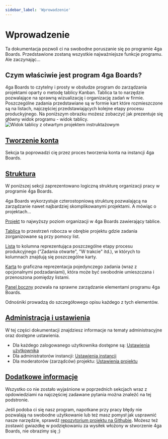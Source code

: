 ```yaml
---
sidebar_label: 'Wprowadzenie'
---
```


# Wprowadzenie
Ta dokumentacja pozwoli ci na swobodne poruszanie się po programie 4ga Boards. Przedstawione zostaną wszystkie najważniejsze funkcje programu. Ale zaczynając...

## Czym właściwie jest program 4ga Boards?
4ga Boards to czytelny i prosty w obsłudze program do zarządzania projektami oparty o metodę tablicy Kanban. Tablica ta to narzędzie pozwalające na sprawną wizualizację i organizację zadań w firmie. Poszczególne zadania przedstawiane są w formie kart które rozmieszczone są na listach, najczęściej przedstawiających kolejne etapy procesu produckyjnego. Na poniższym obrazku możesz zobaczyć jak prezentuje się główny widok programu - widok tablicy.
![Widok tablicy z otwartym projektem instruktażowym](/img/mainviewgettingstarted_pl.png)



## [Tworzenie konta](./account)
Sekcja ta poprowadzi cię przez proces tworzenia konta na instancji 4ga Boards.

## [Struktura](./structure)
W poniższej sekcji zaprezentowano logiczną strukturę organizacji pracy w programie 4ga Boards.

4ga Boards wykorzystuje czterostopniową strukturę pozwalającą na zarządzanie nawet najbardziej skomplikowanymi projektami.
A mówiąc o projektach...


[Projekt](./project) to najwyższy poziom organizacji w 4ga Boards zawierający tablice.

[Tablica](./board) to przestrzeń robocza w obrębie projektu gdzie zadania zorganizowane są przy pomocy list.

[Lista](./list) to kolumna reprezentująca poszczególne etapy procesu produkcyjnego ("Zadania otwarte", "W trakcie" itd.), w których to kolumnach znajdują się poszczególne karty.

[Karta](./card) to graficzna reprezentacja pojedynczego zadania (wraz z opcjonalnymi podzadaniami), która może być swobodnie umieszczana i przenoszona pomiędzy listami.

[Panel boczny](./sidebar) pozwala na sprawne zarządzanie elementami programu 4ga Boards.

Odnośniki prowadzą do szczegółowego opisu każdego z tych elementów.

## [Administracja i ustawienia](./admin-settings)
W tej części dokumentacji znajdziesz informacje na tematy administracyjne oraz dostępne ustawienia.

- Dla każdego zalogowanego użytkownika dostępne są:
[Ustawienia użytkownika](./settings)
- Dla administratorów instancji:
[Ustawienia instancji](./instance-settings)
- Dla moderatorów (zarządców) projektu:
[Ustawienia projektu](./project-settings)
## [Dodatkowe informacje](./additional-info)
Wszystko co nie zostało wyjaśnione w poprzednich sekcjach wraz z opdowiedziami na najczęściej zadawane pytania można znaleźć na tej podstronie.

Jeśli podoba ci się nasz program, napotkane przy pracy błędy nie pozwalają na swobodne użytkowanie lub też masz pomysł jak usprawnić nasze narzędzie, sprawdź [repozytorium projektu na Githubie](https://github.com/RARgames/4gaBoards). Możesz też zostawić gwiazdkę w podziękowaniu za wysiłek włożony w stworzenie 4ga Boards, nie obrazimy się ;)




